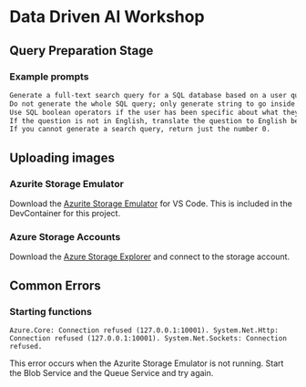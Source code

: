 # Data Driven AI Workshop

## Query Preparation Stage

### Example prompts

```default
Generate a full-text search query for a SQL database based on a user question. 
Do not generate the whole SQL query; only generate string to go inside the MATCH parameter for FTS5 indexes. 
Use SQL boolean operators if the user has been specific about what they want to exclude in the search, only use the AND operator for nouns, for descriptive adjectives use OR.
If the question is not in English, translate the question to English before generating the search query.
If you cannot generate a search query, return just the number 0.
```

## Uploading images

### Azurite Storage Emulator

Download the [Azurite Storage Emulator](https://learn.microsoft.com/en-us/azure/storage/common/storage-use-azurite?tabs=visual-studio-code%2Cblob-storage) for VS Code. This is included in the DevContainer for this project.

### Azure Storage Accounts

Download the [Azure Storage Explorer](https://azure.microsoft.com/en-us/products/storage/storage-explorer/) and connect to the storage account.

## Common Errors

### Starting functions

```Azure.Core: Connection refused (127.0.0.1:10001). System.Net.Http: Connection refused (127.0.0.1:10001). System.Net.Sockets: Connection refused.```

This error occurs when the Azurite Storage Emulator is not running. Start the Blob Service and the Queue Service and try again.